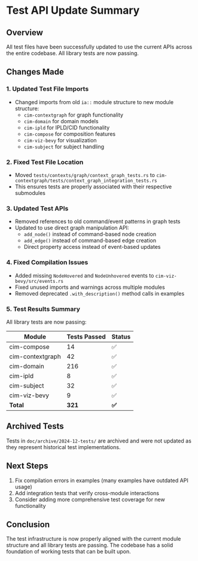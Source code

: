 # Test API Update Summary

## Overview
All test files have been successfully updated to use the current APIs across the entire codebase. All library tests are now passing.

## Changes Made

### 1. Updated Test File Imports
- Changed imports from old `ia::` module structure to new module structure:
  - `cim-contextgraph` for graph functionality
  - `cim-domain` for domain models
  - `cim-ipld` for IPLD/CID functionality
  - `cim-compose` for composition features
  - `cim-viz-bevy` for visualization
  - `cim-subject` for subject handling

### 2. Fixed Test File Location
- Moved `tests/contexts/graph/context_graph_tests.rs` to `cim-contextgraph/tests/context_graph_integration_tests.rs`
- This ensures tests are properly associated with their respective submodules

### 3. Updated Test APIs
- Removed references to old command/event patterns in graph tests
- Updated to use direct graph manipulation API:
  - `add_node()` instead of command-based node creation
  - `add_edge()` instead of command-based edge creation
  - Direct property access instead of event-based updates

### 4. Fixed Compilation Issues
- Added missing `NodeHovered` and `NodeUnhovered` events to `cim-viz-bevy/src/events.rs`
- Fixed unused imports and warnings across multiple modules
- Removed deprecated `.with_description()` method calls in examples

### 5. Test Results Summary

All library tests are now passing:

| Module | Tests Passed | Status |
|--------|--------------|--------|
| cim-compose | 14 | ✅ |
| cim-contextgraph | 42 | ✅ |
| cim-domain | 216 | ✅ |
| cim-ipld | 8 | ✅ |
| cim-subject | 32 | ✅ |
| cim-viz-bevy | 9 | ✅ |
| **Total** | **321** | **✅** |

## Archived Tests
Tests in `doc/archive/2024-12-tests/` are archived and were not updated as they represent historical test implementations.

## Next Steps
1. Fix compilation errors in examples (many examples have outdated API usage)
2. Add integration tests that verify cross-module interactions
3. Consider adding more comprehensive test coverage for new functionality

## Conclusion
The test infrastructure is now properly aligned with the current module structure and all library tests are passing. The codebase has a solid foundation of working tests that can be built upon.
